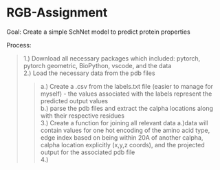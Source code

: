 # RGB-Assignment
Goal: Create a simple SchNet model to predict protein properties 

Process: 
 > 1.) Download all necessary packages which included: pytorch, pytorch geometric, BioPython, vscode, and the data \
 > 2.) Load the necessary data from the pdb files 
  >> a.) Create a .csv from the labels.txt file (easier to manage for myself) - the values associated with the labels represent the predicted output values \
    b.) parse the pdb files and extract the calpha locations along with their respective residues \
> 3.) Create a function for joining all relevant data
>  > a.)data will contain values for one hot encoding of the amino acid type, edge index based on being within 20A of another calpha, calpha location explicitly (x,y,z coords), and the projected output for the associated pdb file \
> 4.) 
